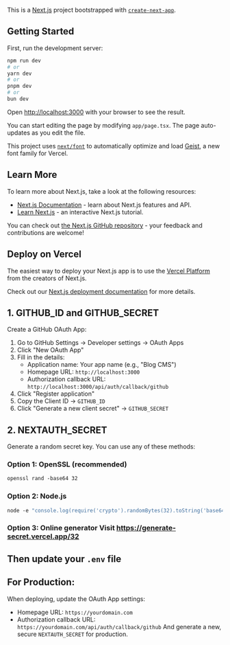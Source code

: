 This is a [Next.js](https://nextjs.org) project bootstrapped with [`create-next-app`](https://nextjs.org/docs/app/api-reference/cli/create-next-app).

## Getting Started

First, run the development server:

```bash
npm run dev
# or
yarn dev
# or
pnpm dev
# or
bun dev
```

Open [http://localhost:3000](http://localhost:3000) with your browser to see the result.

You can start editing the page by modifying `app/page.tsx`. The page auto-updates as you edit the file.

This project uses [`next/font`](https://nextjs.org/docs/app/building-your-application/optimizing/fonts) to automatically optimize and load [Geist](https://vercel.com/font), a new font family for Vercel.

## Learn More

To learn more about Next.js, take a look at the following resources:

- [Next.js Documentation](https://nextjs.org/docs) - learn about Next.js features and API.
- [Learn Next.js](https://nextjs.org/learn) - an interactive Next.js tutorial.

You can check out [the Next.js GitHub repository](https://github.com/vercel/next.js) - your feedback and contributions are welcome!

## Deploy on Vercel

The easiest way to deploy your Next.js app is to use the [Vercel Platform](https://vercel.com/new?utm_medium=default-template&filter=next.js&utm_source=create-next-app&utm_campaign=create-next-app-readme) from the creators of Next.js.

Check out our [Next.js deployment documentation](https://nextjs.org/docs/app/building-your-application/deploying) for more details.

## 1. GITHUB_ID and GITHUB_SECRET
Create a GitHub OAuth App:

1. Go to GitHub Settings → Developer settings → OAuth Apps
1. Click "New OAuth App"
1. Fill in the details:
    - Application name: Your app name (e.g., "Blog CMS")
    - Homepage URL: `http://localhost:3000`
    - Authorization callback URL: `http://localhost:3000/api/auth/callback/github`
1. Click "Register application"
1. Copy the Client ID → `GITHUB_ID`
1. Click "Generate a new client secret" → `GITHUB_SECRET`
## 2. NEXTAUTH_SECRET
Generate a random secret key. You can use any of these methods:

### Option 1: OpenSSL (recommended)

```bash
openssl rand -base64 32
```
### Option 2: Node.js

```bash
node -e "console.log(require('crypto').randomBytes(32).toString('base64'))"
```
### Option 3: Online generator Visit https://generate-secret.vercel.app/32

## Then update your `.env` file

## For Production:
When deploying, update the OAuth App settings:

- Homepage URL: `https://yourdomain.com`
- Authorization callback URL: `https://yourdomain.com/api/auth/callback/github`
And generate a new, secure `NEXTAUTH_SECRET` for production.